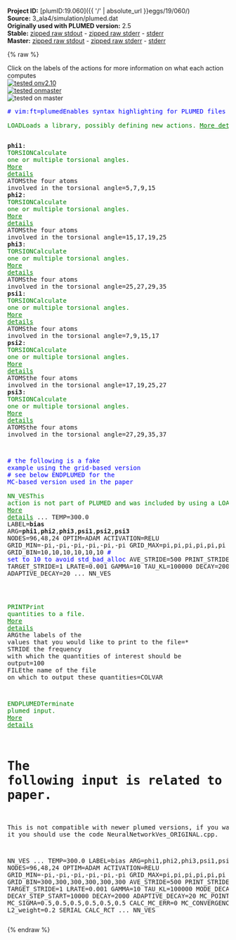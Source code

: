 **Project ID:** [plumID:19.060]({{ '/' | absolute_url }}eggs/19/060/)  
**Source:** 3_ala4/simulation/plumed.dat  
**Originally used with PLUMED version:** 2.5  
**Stable:** [zipped raw stdout](plumed.dat.plumed.stdout.txt.zip) - [zipped raw stderr](plumed.dat.plumed.stderr.txt.zip) - [stderr](plumed.dat.plumed.stderr)  
**Master:** [zipped raw stdout](plumed.dat.plumed_master.stdout.txt.zip) - [zipped raw stderr](plumed.dat.plumed_master.stderr.txt.zip) - [stderr](plumed.dat.plumed_master.stderr)  

{% raw %}
<div class="plumedpreheader">
<div class="headerInfo" id="value_details_data/3_ala4/simulation/plumed.dat"> Click on the labels of the actions for more information on what each action computes </div>
<div class="containerBadge">
<div class="headerBadge"><a href="plumed.dat.plumed.stderr"><img src="https://img.shields.io/badge/v2.10-failed-red.svg" alt="tested onv2.10" /></a></div>
<div class="headerBadge"><a href="plumed.dat.plumed_master.stderr"><img src="https://img.shields.io/badge/master-failed-red.svg" alt="tested onmaster" /></a></div>
<div class="headerBadge"><img src="https://img.shields.io/badge/with-LOAD-yellow.svg" alt="tested on master" /></div>
</div>
</div>
<pre class="plumedlisting">
<span class="plumedtooltip" style="color:blue"># vim:ft=plumed<span class="right">Enables syntax highlighting for PLUMED files in vim. See <a href="https://www.plumed.org/doc-master/user-doc/html/vim">here for more details. </a><i></i></span></span>
<br/><span class="plumedtooltip" style="color:green">LOAD<span class="right">Loads a library, possibly defining new actions. <a href="https://www.plumed.org/doc-master/user-doc/html/LOAD" style="color:green">More details</a><i></i></span></span> <span class="plumedtooltip">FILE<span class="right">file to be loaded<i></i></span></span>=../../0_code/NeuralNetworkVes.cpp

<span style="display:none;" id="data/3_ala4/simulation/plumed.dat">The LOAD action with label <b></b> calculates something</span><b name="data/3_ala4/simulation/plumed.datphi1" onclick='showPath("data/3_ala4/simulation/plumed.dat","data/3_ala4/simulation/plumed.datphi1","data/3_ala4/simulation/plumed.datphi1","brown")'>phi1</b>: <span class="plumedtooltip" style="color:green">TORSION<span class="right">Calculate one or multiple torsional angles. <a href="https://www.plumed.org/doc-master/user-doc/html/TORSION" style="color:green">More details</a><i></i></span></span> <span class="plumedtooltip">ATOMS<span class="right">the four atoms involved in the torsional angle<i></i></span></span>=5,7,9,15
<span style="display:none;" id="data/3_ala4/simulation/plumed.datphi1">The TORSION action with label <b>phi1</b> calculates the following quantities:<table  align="center" frame="void" width="95%" cellpadding="5%"><tr><td width="5%"><b> Quantity </b>  </td><td><b> Description </b> </td></tr><tr><td width="5%">phi1.value</td><td>the TORSION involving these atoms</td></tr></table></span><b name="data/3_ala4/simulation/plumed.datphi2" onclick='showPath("data/3_ala4/simulation/plumed.dat","data/3_ala4/simulation/plumed.datphi2","data/3_ala4/simulation/plumed.datphi2","brown")'>phi2</b>: <span class="plumedtooltip" style="color:green">TORSION<span class="right">Calculate one or multiple torsional angles. <a href="https://www.plumed.org/doc-master/user-doc/html/TORSION" style="color:green">More details</a><i></i></span></span> <span class="plumedtooltip">ATOMS<span class="right">the four atoms involved in the torsional angle<i></i></span></span>=15,17,19,25
<span style="display:none;" id="data/3_ala4/simulation/plumed.datphi2">The TORSION action with label <b>phi2</b> calculates the following quantities:<table  align="center" frame="void" width="95%" cellpadding="5%"><tr><td width="5%"><b> Quantity </b>  </td><td><b> Description </b> </td></tr><tr><td width="5%">phi2.value</td><td>the TORSION involving these atoms</td></tr></table></span><b name="data/3_ala4/simulation/plumed.datphi3" onclick='showPath("data/3_ala4/simulation/plumed.dat","data/3_ala4/simulation/plumed.datphi3","data/3_ala4/simulation/plumed.datphi3","brown")'>phi3</b>: <span class="plumedtooltip" style="color:green">TORSION<span class="right">Calculate one or multiple torsional angles. <a href="https://www.plumed.org/doc-master/user-doc/html/TORSION" style="color:green">More details</a><i></i></span></span> <span class="plumedtooltip">ATOMS<span class="right">the four atoms involved in the torsional angle<i></i></span></span>=25,27,29,35
<span style="display:none;" id="data/3_ala4/simulation/plumed.datphi3">The TORSION action with label <b>phi3</b> calculates the following quantities:<table  align="center" frame="void" width="95%" cellpadding="5%"><tr><td width="5%"><b> Quantity </b>  </td><td><b> Description </b> </td></tr><tr><td width="5%">phi3.value</td><td>the TORSION involving these atoms</td></tr></table></span><b name="data/3_ala4/simulation/plumed.datpsi1" onclick='showPath("data/3_ala4/simulation/plumed.dat","data/3_ala4/simulation/plumed.datpsi1","data/3_ala4/simulation/plumed.datpsi1","brown")'>psi1</b>: <span class="plumedtooltip" style="color:green">TORSION<span class="right">Calculate one or multiple torsional angles. <a href="https://www.plumed.org/doc-master/user-doc/html/TORSION" style="color:green">More details</a><i></i></span></span> <span class="plumedtooltip">ATOMS<span class="right">the four atoms involved in the torsional angle<i></i></span></span>=7,9,15,17
<span style="display:none;" id="data/3_ala4/simulation/plumed.datpsi1">The TORSION action with label <b>psi1</b> calculates the following quantities:<table  align="center" frame="void" width="95%" cellpadding="5%"><tr><td width="5%"><b> Quantity </b>  </td><td><b> Description </b> </td></tr><tr><td width="5%">psi1.value</td><td>the TORSION involving these atoms</td></tr></table></span><b name="data/3_ala4/simulation/plumed.datpsi2" onclick='showPath("data/3_ala4/simulation/plumed.dat","data/3_ala4/simulation/plumed.datpsi2","data/3_ala4/simulation/plumed.datpsi2","brown")'>psi2</b>: <span class="plumedtooltip" style="color:green">TORSION<span class="right">Calculate one or multiple torsional angles. <a href="https://www.plumed.org/doc-master/user-doc/html/TORSION" style="color:green">More details</a><i></i></span></span> <span class="plumedtooltip">ATOMS<span class="right">the four atoms involved in the torsional angle<i></i></span></span>=17,19,25,27
<span style="display:none;" id="data/3_ala4/simulation/plumed.datpsi2">The TORSION action with label <b>psi2</b> calculates the following quantities:<table  align="center" frame="void" width="95%" cellpadding="5%"><tr><td width="5%"><b> Quantity </b>  </td><td><b> Description </b> </td></tr><tr><td width="5%">psi2.value</td><td>the TORSION involving these atoms</td></tr></table></span><b name="data/3_ala4/simulation/plumed.datpsi3" onclick='showPath("data/3_ala4/simulation/plumed.dat","data/3_ala4/simulation/plumed.datpsi3","data/3_ala4/simulation/plumed.datpsi3","brown")'>psi3</b>: <span class="plumedtooltip" style="color:green">TORSION<span class="right">Calculate one or multiple torsional angles. <a href="https://www.plumed.org/doc-master/user-doc/html/TORSION" style="color:green">More details</a><i></i></span></span> <span class="plumedtooltip">ATOMS<span class="right">the four atoms involved in the torsional angle<i></i></span></span>=27,29,35,37

<span style="color:blue" class="comment"># the following is a fake example using the grid-based version</span>
<span style="color:blue" class="comment"># see below ENDPLUMED for the MC-based version used in the paper</span>
<br/><span style="display:none;" id="data/3_ala4/simulation/plumed.datpsi3">The TORSION action with label <b>psi3</b> calculates the following quantities:<table  align="center" frame="void" width="95%" cellpadding="5%"><tr><td width="5%"><b> Quantity </b>  </td><td><b> Description </b> </td></tr><tr><td width="5%">psi3.value</td><td>the TORSION involving these atoms</td></tr></table></span><span class="plumedtooltip" style="color:green">NN_VES<span class="right">This action is not part of PLUMED and was included by using a LOAD command <a href="https://www.plumed.org/doc-master/user-doc/html/LOAD" style="color:green">More details</a><i></i></span></span> ...
  TEMP=300.0
  LABEL=<b name="data/3_ala4/simulation/plumed.datbias" onclick='showPath("data/3_ala4/simulation/plumed.dat","data/3_ala4/simulation/plumed.datbias","data/3_ala4/simulation/plumed.datbias","brown")'>bias</b>
  ARG=<b name="data/3_ala4/simulation/plumed.datphi1">phi1</b>,<b name="data/3_ala4/simulation/plumed.datphi2">phi2</b>,<b name="data/3_ala4/simulation/plumed.datphi3">phi3</b>,<b name="data/3_ala4/simulation/plumed.datpsi1">psi1</b>,<b name="data/3_ala4/simulation/plumed.datpsi2">psi2</b>,<b name="data/3_ala4/simulation/plumed.datpsi3">psi3</b>
  NODES=96,48,24
  OPTIM=ADAM
  ACTIVATION=RELU
  GRID_MIN=-pi,-pi,-pi,-pi,-pi,-pi
  GRID_MAX=pi,pi,pi,pi,pi,pi
  GRID_BIN=10,10,10,10,10,10 <span style="color:blue" class="comment"># set to 10 to avoid std_bad_alloc</span>
  AVE_STRIDE=500
  PRINT_STRIDE=100
  TARGET_STRIDE=1
  LRATE=0.001
  GAMMA=10
  TAU_KL=100000
  DECAY=2000
  ADAPTIVE_DECAY=20
... NN_VES

<br/><span class="plumedtooltip" style="color:green">PRINT<span class="right">Print quantities to a file. <a href="https://www.plumed.org/doc-master/user-doc/html/PRINT" style="color:green">More details</a><i></i></span></span> <span class="plumedtooltip">ARG<span class="right">the labels of the values that you would like to print to the file<i></i></span></span>=* <span class="plumedtooltip">STRIDE<span class="right"> the frequency with which the quantities of interest should be output<i></i></span></span>=100 <span class="plumedtooltip">FILE<span class="right">the name of the file on which to output these quantities<i></i></span></span>=COLVAR

<span class="plumedtooltip" style="color:green">ENDPLUMED<span class="right">Terminate plumed input. <a href="https://www.plumed.org/doc-master/user-doc/html/ENDPLUMED" style="color:green">More details</a><i></i></span></span><span style="color:blue" class="comment">

# The following input is related to the MC-based version used in the paper. 
This is not compatible with newer plumed versions, if you want to try it you should use the code NeuralNetworkVes_ORIGINAL.cpp. 

NN_VES ...
  TEMP=300.0
  LABEL=bias
  ARG=phi1,phi2,phi3,psi1,psi2,psi3
  NODES=96,48,24
  OPTIM=ADAM
  ACTIVATION=RELU
  GRID_MIN=-pi,-pi,-pi,-pi,-pi,-pi
  GRID_MAX=pi,pi,pi,pi,pi,pi
  GRID_BIN=300,300,300,300,300,300
  AVE_STRIDE=500
  PRINT_STRIDE=100
  TARGET_STRIDE=1
  LRATE=0.001
  GAMMA=10
  TAU_KL=100000
  MODE_DECAY=4
  DECAY_STEP_START=10000
  DECAY=2000
  ADAPTIVE_DECAY=20
  MC_POINTS=20000
  MC_SIGMA=0.5,0.5,0.5,0.5,0.5,0.5
  CALC_MC_ERR=0
  MC_CONVERGENCE_TEST=0
  L2_weight=0.2
  SERIAL
  CALC_RCT
... NN_VES
</span></pre>
{% endraw %}
